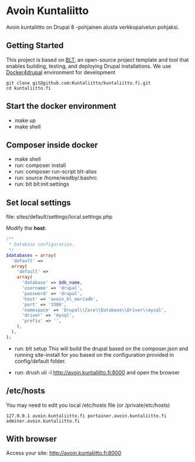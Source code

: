 # Avoin Kuntaliitto

Avoin kuntaliitto on Drupal 8 -pohjainen alusta verkkopalvelun pohjaksi.

## Getting Started

This project is based on [BLT](https://blt.readthedocs.io/en/latest/), an open-source project template and tool that enables building, testing, and deploying Drupal installations. We use [Docker4drupal](https://github.com/wodby/docker4drupal/) environment for development
```
git clone git@github.com:Kuntaliitto/kuntaliitto.fi.git
cd kuntaliitto.fi
```
## Start the docker environment

* make up
* make shell

## Composer inside docker

* make shell
* run: composer install
* run: composer run-script blt-alias
* run: source /home/wodby/.bashrc
* run: blt blt:init:settings 

## Set local settings

file: sites/default/settings/local.settings.php


Modify the **host**:
```php
/**
 * Database configuration.
 */
$databases = array(
  'default' =>
  array(
    'default' =>
    array(
      'database' => $db_name,
      'username' => 'drupal',
      'password' => 'drupal',
      'host' => 'avoin_kl_mariadb',
      'port' => '3306',
      'namespace' => 'Drupal\\Core\\Database\\Driver\\mysql',
      'driver' => 'mysql',
      'prefix' => '',
    ),
  ),
);
```

* run: blt setup
This will build the drupal based on the composer.json and running site-install for you based on the configuration provided in config/default folder.

* run: drush uli -l http://avoin.kuntaliitto.fi:8000 and open the browser


## /etc/hosts

You may need to edit you local /etc/hosts file (or /private/etc/hosts)

```
127.0.0.1 avoin.kuntaliitto.fi portainer.avoin.kuntaliitto.fi  adminer.avoin.kuntaliitto.fi
```

## With browser
Access your site: http://avoin.kuntaliitto.fi:8000
